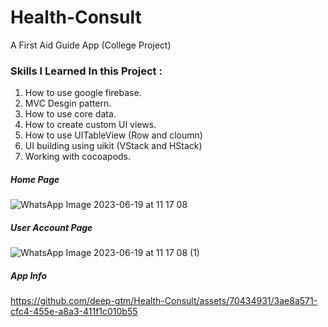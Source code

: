 # Health-Consult
A First Aid Guide App (College Project)


### Skills I Learned In this Project :

1. How to use google firebase.
2. MVC Desgin pattern.
3. How to use core data.
4. How to create custom UI views.
5. How to use UITableView (Row and cloumn)
6. UI building using uikit (VStack and HStack)
7. Working with cocoapods.

##### Home Page
![WhatsApp Image 2023-06-19 at 11 17 08](https://github.com/deep-gtm/Health-Consult/assets/70434931/d0b2a3ee-a00d-467b-a311-539f006dd328)

##### User Account Page
![WhatsApp Image 2023-06-19 at 11 17 08 (1)](https://github.com/deep-gtm/Health-Consult/assets/70434931/e9cb30cf-1e5b-4d42-8bcf-587490209f0e)


##### App Info
https://github.com/deep-gtm/Health-Consult/assets/70434931/3ae8a571-cfc4-455e-a8a3-411f1c010b55


